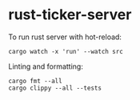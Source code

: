 # rust-ticker-server

To run rust server with hot-reload:

```
cargo watch -x 'run' --watch src
```

Linting and formatting:

```
cargo fmt --all
cargo clippy --all --tests
```
